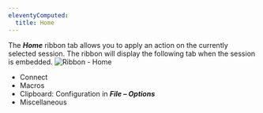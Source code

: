 ```yaml
---
eleventyComputed:
  title: Home
---
```

The ***Home*** ribbon tab allows you to apply an action on the currently selected session. The ribbon will display the following tab when the session is embedded.
![Ribbon - Home](https://cdnweb.devolutions.net/docs/docs_en_rdm_windows_clip10672.png)

* Connect
* Macros
* Clipboard: Configuration in ***File – Options***
* Miscellaneous
